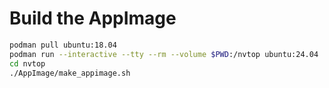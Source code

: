 # Build the AppImage

```bash
podman pull ubuntu:18.04
podman run --interactive --tty --rm --volume $PWD:/nvtop ubuntu:24.04
cd nvtop
./AppImage/make_appimage.sh
```

